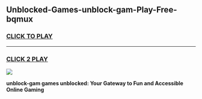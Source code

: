 
## Unblocked-Games-unblock-gam-Play-Free-bqmux
<h3>
<a href="https://premium76.site?title=unblock-gam&ref=09A">CLICK TO PLAY</a></h3>
<hr>

<h3>
<a href="https://premium76.site?title=unblock-gam&ref=09A">CLICK 2 PLAY</a>
  
</h3>

<a href="https://premium76.site?title=unblock-gam&ref=09A"><img src="https://clearcache.store/games.png"></a>


**unblock-gam games unblocked: Your Gateway to Fun and Accessible Online Gaming**
